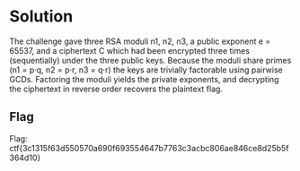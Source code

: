 # Solution
The challenge gave three RSA moduli n1, n2, n3, a public exponent e = 65537, and a ciphertext C which had been encrypted three times (sequentially) under the three public keys. Because the moduli share primes (n1 = p·q, n2 = p·r, n3 = q·r) the keys are trivially factorable using pairwise GCDs. Factoring the moduli yields the private exponents, and decrypting the ciphertext in reverse order recovers the plaintext flag.

## Flag
Flag: ctf{3c1315f63d550570a690f693554647b7763c3acbc806ae846ce8d25b5f364d10}
